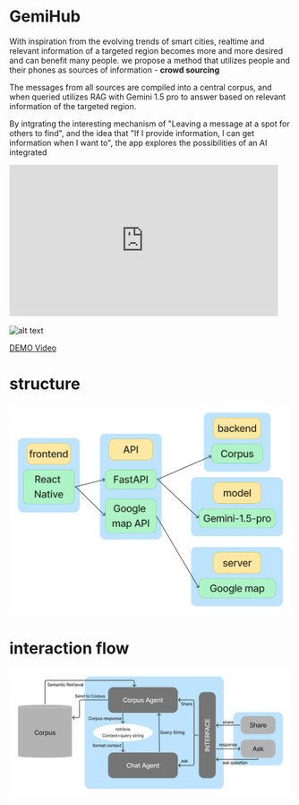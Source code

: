 
# GemiHub
With inspiration from the evolving trends of smart cities, realtime and relevant information of a targeted region becomes more and more desired and can benefit many people. 
we propose a method that utilizes people and their phones as sources of information - **crowd sourcing**

The messages from all sources are compiled into a central corpus, and when queried utilizes RAG with Gemini 1.5 pro to answer based on relevant information of the targeted region.

By intgrating the interesting mechanism of "Leaving a message at a spot for others to find", and the idea that "If I provide information, I can get information when I want to", the app explores the possibilities of an AI integrated

<iframe src="https://drive.google.com/file/d/1-c1vhY34q0JjK2FYFTdky-WX0Mmko52e/view?usp=sharing" width="480" height="270" frameBorder="0" class="giphy-embed" allowFullScreen></iframe>

![alt text](https://drive.google.com/file/d/1-c1vhY34q0JjK2FYFTdky-WX0Mmko52e/view?usp=sharing)

[DEMO Video](https://drive.google.com/file/d/1-c1vhY34q0JjK2FYFTdky-WX0Mmko52e/view?usp=sharing)
# structure
![structure](./structure.png)

# interaction flow
![interaction](./interaction_flow.png)


